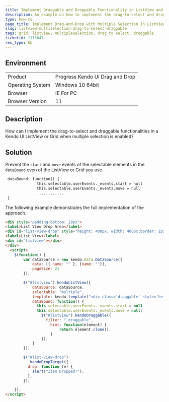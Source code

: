 ```yaml
---
title: Implement Draggable and Droppable Functionality in ListView and Grid
description: An example on how to implement the drag-to-select and draggable functionalities with multiple selection in the Kendo UI ListView.
type: how-to
page_title: Implement Drag-and-Drop with Multiple Selection in ListView and Grid | Kendo UI for jQuery
slug: listview-multiselection-drag-to-select-draggable
tags: grid, listview, multipleselection, drag to select, draggable
ticketid: 1116847
res_type: kb
---
```


## Environment

<table>
 <tr>
  <td>Product</td>
  <td>Progress Kendo UI Drag and Drop</td>
 </tr>
 <tr>
  <td>Operating System</td>
  <td>Windows 10 64bit</td>
 </tr>
 <tr>
  <td>Browser</td>
  <td>IE For PC</td>
 </tr>
 <tr>
  <td>Browser Version</td>
  <td>11</td>
 </tr>
</table>


## Description

How can I implement the drag-to-select and draggable functionalities in a Kendo UI ListView or Grid when multiple selection is enabled?

## Solution

Prevent the `start` and `move` events of the selectable elements in the `dataBound` even of the ListView or Grid you use.

```html
 dataBound: function() {
              this.selectable.userEvents._events.start = null
              this.selectable.userEvents._events.move = null
              ............
 }
```

The following example demonstrates the full implementation of the approach.

```html
<div style="padding-bottom: 20px">
<label>List View Drop Area</label>
<div id="list-view-drop" style="height: 400px; width: 400px;border: 1px solid black"></div>
<label>List View</label>
<div id="listview"></div>
</div>
  <script>
    $(function() {
        var dataSource = new kendo.data.DataSource({
            data: [{ name: "" }, {name: ""}],
            pageSize: 21
        });

        $("#listview").kendoListView({
            dataSource: dataSource,
            selectable: "multiple",
            template: kendo.template("<div class='draggable' style='height:100px;width:100px;border:1px solid black'>You should be able to drag this</div>"),
            dataBound: function() {
              this.selectable.userEvents._events.start = null
              this.selectable.userEvents._events.move = null;
                $("#listview").kendoDraggable({
                  filter: ".draggable",
                    hint: function(element) {
                        return element.clone();
                    }
                });
            }
        });

        $("#list-view-drop")
          .kendoDropTarget({
          drop: function (e) {
            alert("Item Dropped!");
          },
        });

    });
</script>
```
